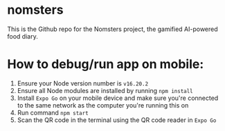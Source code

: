 # nomsters

This is the Github repo for the Nomsters project, the gamified AI-powered food diary.

# How to debug/run app on mobile:
1. Ensure your Node version number is `v16.20.2`
2. Ensure all Node modules are installed by running `npm install`
3. Install `Expo Go` on your mobile device and make sure you're connected to the same network as the computer you're running this on
4. Run command `npm start`
5. Scan the QR code in the terminal using the QR code reader in `Expo Go`
